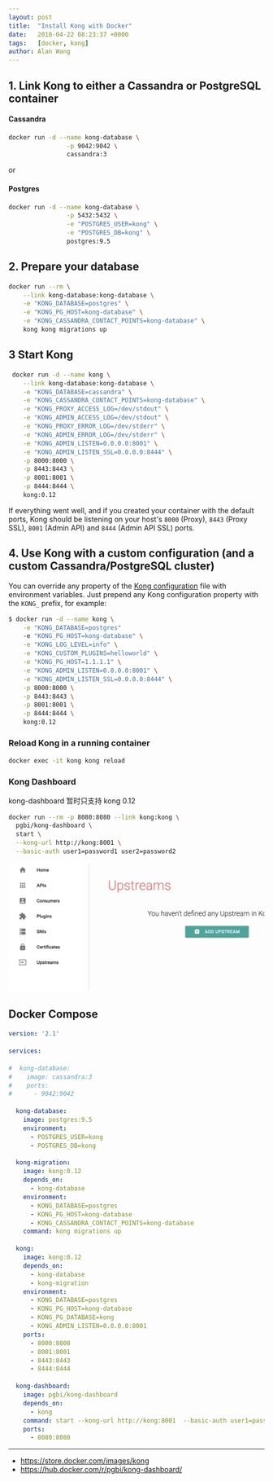 ```yaml
---
layout: post
title:  "Install Kong with Docker"
date:   2018-04-22 08:23:37 +0000
tags:   [docker, kong]
author: Alan Wang
---
```


## 1. Link Kong to either a Cassandra or PostgreSQL container

#### Cassandra
```sh
docker run -d --name kong-database \
                -p 9042:9042 \
                cassandra:3
```

or

#### Postgres 
```sh
docker run -d --name kong-database \
                -p 5432:5432 \
                -e "POSTGRES_USER=kong" \
                -e "POSTGRES_DB=kong" \
                postgres:9.5
```

## 2. Prepare your database
```sh
docker run --rm \
    --link kong-database:kong-database \
    -e "KONG_DATABASE=postgres" \
    -e "KONG_PG_HOST=kong-database" \
    -e "KONG_CASSANDRA_CONTACT_POINTS=kong-database" \
    kong kong migrations up
```

## 3 Start Kong
```sh
 docker run -d --name kong \
    --link kong-database:kong-database \
    -e "KONG_DATABASE=cassandra" \
    -e "KONG_CASSANDRA_CONTACT_POINTS=kong-database" \
    -e "KONG_PROXY_ACCESS_LOG=/dev/stdout" \
    -e "KONG_ADMIN_ACCESS_LOG=/dev/stdout" \
    -e "KONG_PROXY_ERROR_LOG=/dev/stderr" \
    -e "KONG_ADMIN_ERROR_LOG=/dev/stderr" \
    -e "KONG_ADMIN_LISTEN=0.0.0.0:8001" \
    -e "KONG_ADMIN_LISTEN_SSL=0.0.0.0:8444" \
    -p 8000:8000 \
    -p 8443:8443 \
    -p 8001:8001 \
    -p 8444:8444 \
    kong:0.12
```
If everything went well, and if you created your container with the default ports, Kong should be listening on your host's `8000` (Proxy), `8443` (Proxy SSL), `8001` (Admin API) and `8444` (Admin API SSL) ports.

## 4. Use Kong with a custom configuration (and a custom Cassandra/PostgreSQL cluster)

You can override any property of the [Kong configuration](https://getkong.org/docs/0.13.x/configuration/) file with environment variables. Just prepend any Kong configuration property with the `KONG_` prefix, for example:

```sh
$ docker run -d --name kong \
    -e "KONG_DATABASE=postgres"
    -e "KONG_PG_HOST=kong-database" \
    -e "KONG_LOG_LEVEL=info" \
    -e "KONG_CUSTOM_PLUGINS=helloworld" \
    -e "KONG_PG_HOST=1.1.1.1" \
    -e "KONG_ADMIN_LISTEN=0.0.0.0:8001" \
    -e "KONG_ADMIN_LISTEN_SSL=0.0.0.0:8444" \
    -p 8000:8000 \
    -p 8443:8443 \
    -p 8001:8001 \
    -p 8444:8444 \
    kong:0.12
```

### Reload Kong in a running container

```sh
docker exec -it kong kong reload
```

### Kong Dashboard
kong-dashboard 暂时只支持 kong 0.12

```sh
docker run --rm -p 8080:8080 --link kong:kong \
  pgbi/kong-dashboard \
  start \
  --kong-url http://kong:8001 \
  --basic-auth user1=password1 user2=password2
```

![](./resources/2018-04-22-kong-with-docker/kong-dashboard-preview.png)

## Docker Compose
```yml
version: '2.1'

services:

#  kong-database:
#    image: cassandra:3
#    ports:
#      - 9042:9042

  kong-database:
    image: postgres:9.5
    environment:
      - POSTGRES_USER=kong
      - POSTGRES_DB=kong

  kong-migration:
    image: kong:0.12
    depends_on:
      - kong-database
    environment:
      - KONG_DATABASE=postgres
      - KONG_PG_HOST=kong-database
      - KONG_CASSANDRA_CONTACT_POINTS=kong-database
    command: kong migrations up

  kong:
    image: kong:0.12
    depends_on:
      - kong-database
      - kong-migration
    environment:
      - KONG_DATABASE=postgres
      - KONG_PG_HOST=kong-database
      - KONG_PG_DATABASE=kong
      - KONG_ADMIN_LISTEN=0.0.0.0:8001
    ports:
      - 8000:8000
      - 8001:8001
      - 8443:8443
      - 8444:8444

  kong-dashboard:
    image: pgbi/kong-dashboard
    depends_on:
      - kong
    command: start --kong-url http://kong:8001  --basic-auth user1=password1 user2=password2
    ports:
      - 8080:8080
```

---
- https://store.docker.com/images/kong
- https://hub.docker.com/r/pgbi/kong-dashboard/